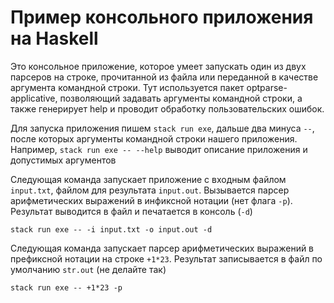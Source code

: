 # Пример консольного приложения на Haskell


Это консольное приложение, которое умеет запускать один из двух парсеров на строке,
прочитанной из файла или переданной в качестве аргумента командной строки.
Тут используется пакет optparse-applicative, позволяющий задавать аргументы командной строки,
а также генерирует help и проводит обработку пользовательских ошибок.

Для запуска приложения пишем `stack run exe`, дальше два минуса `--`, после которых
аргументы командной строки нашего приложения.
Например, `stack run exe -- --help` выводит описание приложения и допустимых аргументов


Следующая команда запускает приложение с входным файлом `input.txt`, файлом для результата `input.out`. Вызывается парсер арифметических выражений в инфиксной нотации (нет флага `-p`). Результат выводится в файл и печатается в консоль (`-d`)

```stack run exe -- -i input.txt -o input.out -d```

Следующая команда запускает парсер арифметических выражений в префиксной нотации на строке `+1*23`. Результат записывается в файл по умолчанию `str.out` (не делайте так)

```stack run exe -- +1*23 -p```